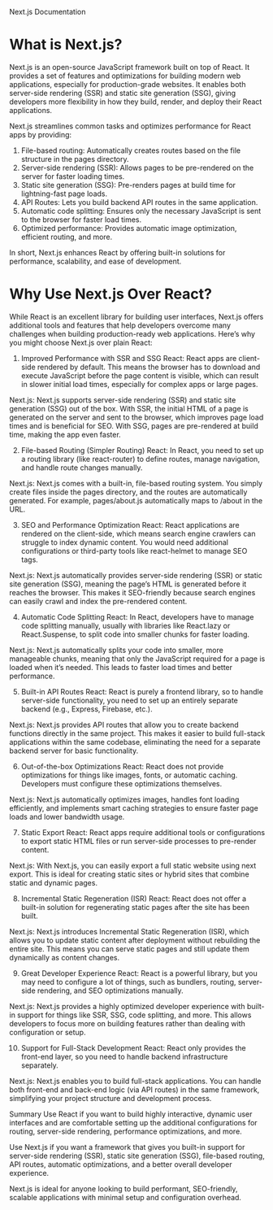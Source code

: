 Next.js Documentation

# What is Next.js?

Next.js is an open-source JavaScript framework built on top of React. It provides a set of features and optimizations for building modern web applications, especially for production-grade websites. It enables both server-side rendering (SSR) and static site generation (SSG), giving developers more flexibility in how they build, render, and deploy their React applications.

Next.js streamlines common tasks and optimizes performance for React apps by providing:

1. File-based routing: Automatically creates routes based on the file structure in the pages directory.
2. Server-side rendering (SSR): Allows pages to be pre-rendered on the server for faster loading times.
3. Static site generation (SSG): Pre-renders pages at build time for lightning-fast page loads.
4. API Routes: Lets you build backend API routes in the same application.
5. Automatic code splitting: Ensures only the necessary JavaScript is sent to the browser for faster load times.
6. Optimized performance: Provides automatic image optimization, efficient routing, and more.


In short, Next.js enhances React by offering built-in solutions for performance, scalability, and ease of development.


# Why Use Next.js Over React?

While React is an excellent library for building user interfaces, Next.js offers additional tools and features that help developers overcome many challenges when building production-ready web applications. Here’s why you might choose Next.js over plain React:

1. Improved Performance with SSR and SSG
React: React apps are client-side rendered by default. This means the browser has to download and execute JavaScript before the page content is visible, which can result in slower initial load times, especially for complex apps or large pages.

Next.js: Next.js supports server-side rendering (SSR) and static site generation (SSG) out of the box. With SSR, the initial HTML of a page is generated on the server and sent to the browser, which improves page load times and is beneficial for SEO. With SSG, pages are pre-rendered at build time, making the app even faster.

2. File-based Routing (Simpler Routing)
React: In React, you need to set up a routing library (like react-router) to define routes, manage navigation, and handle route changes manually.

Next.js: Next.js comes with a built-in, file-based routing system. You simply create files inside the pages directory, and the routes are automatically generated. For example, pages/about.js automatically maps to /about in the URL.

3. SEO and Performance Optimization
React: React applications are rendered on the client-side, which means search engine crawlers can struggle to index dynamic content. You would need additional configurations or third-party tools like react-helmet to manage SEO tags.

Next.js: Next.js automatically provides server-side rendering (SSR) or static site generation (SSG), meaning the page’s HTML is generated before it reaches the browser. This makes it SEO-friendly because search engines can easily crawl and index the pre-rendered content.

4. Automatic Code Splitting
React: In React, developers have to manage code splitting manually, usually with libraries like React.lazy or React.Suspense, to split code into smaller chunks for faster loading.

Next.js: Next.js automatically splits your code into smaller, more manageable chunks, meaning that only the JavaScript required for a page is loaded when it’s needed. This leads to faster load times and better performance.

5. Built-in API Routes
React: React is purely a frontend library, so to handle server-side functionality, you need to set up an entirely separate backend (e.g., Express, Firebase, etc.).

Next.js: Next.js provides API routes that allow you to create backend functions directly in the same project. This makes it easier to build full-stack applications within the same codebase, eliminating the need for a separate backend server for basic functionality.

6. Out-of-the-box Optimizations
React: React does not provide optimizations for things like images, fonts, or automatic caching. Developers must configure these optimizations themselves.

Next.js: Next.js automatically optimizes images, handles font loading efficiently, and implements smart caching strategies to ensure faster page loads and lower bandwidth usage.

7. Static Export
React: React apps require additional tools or configurations to export static HTML files or run server-side processes to pre-render content.

Next.js: With Next.js, you can easily export a full static website using next export. This is ideal for creating static sites or hybrid sites that combine static and dynamic pages.

8. Incremental Static Regeneration (ISR)
React: React does not offer a built-in solution for regenerating static pages after the site has been built.

Next.js: Next.js introduces Incremental Static Regeneration (ISR), which allows you to update static content after deployment without rebuilding the entire site. This means you can serve static pages and still update them dynamically as content changes.

9. Great Developer Experience
React: React is a powerful library, but you may need to configure a lot of things, such as bundlers, routing, server-side rendering, and SEO optimizations manually.

Next.js: Next.js provides a highly optimized developer experience with built-in support for things like SSR, SSG, code splitting, and more. This allows developers to focus more on building features rather than dealing with configuration or setup.

10. Support for Full-Stack Development
React: React only provides the front-end layer, so you need to handle backend infrastructure separately.

Next.js: Next.js enables you to build full-stack applications. You can handle both front-end and back-end logic (via API routes) in the same framework, simplifying your project structure and development process.

Summary
Use React if you want to build highly interactive, dynamic user interfaces and are comfortable setting up the additional configurations for routing, server-side rendering, performance optimizations, and more.

Use Next.js if you want a framework that gives you built-in support for server-side rendering (SSR), static site generation (SSG), file-based routing, API routes, automatic optimizations, and a better overall developer experience.

Next.js is ideal for anyone looking to build performant, SEO-friendly, scalable applications with minimal setup and configuration overhead.


